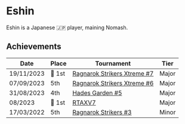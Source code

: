# Eshin

Eshin is a Japanese :jp: player, maining Nomash. 

## Achievements

| Date | Place | Tournament | Tier |
| - | - | - | - |
| 19/11/2023 |:1st_place_medal: 1st | [Ragnarok Strikers Xtreme #7](../../tournaments/ragna/ragnax7.md) | Major |
| 07/09/2023 | 5th | [Ragnarok Strikers Xtreme #6](../../tournaments/ragna/ragnax6.md) | Major |
| 31/08/2023 | 4th | [Hades Garden #5](../../tournaments/hg/hg5.md) | Major |
| 08/2023 |:1st_place_medal: 1st | [RTAXV7](../../tournaments/rtaxv/rtaxv7.md) | Major |
| 17/03/2022 | 5th | [Ragnarok Strikers #3](../../tournaments/ragna/ragna3.md) | Minor |
